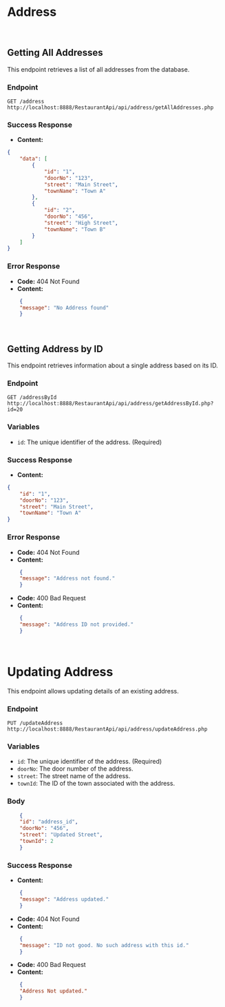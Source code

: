 # Address

<br>

## Getting All Addresses

This endpoint retrieves a list of all addresses from the database.

### Endpoint

`GET /address` `http://localhost:8888/RestaurantApi/api/address/getAllAddresses.php`

### Success Response

- **Content:** 
```json
{
    "data": [
        {
            "id": "1",
            "doorNo": "123",
            "street": "Main Street",
            "townName": "Town A"
        },
        {
            "id": "2",
            "doorNo": "456",
            "street": "High Street",
            "townName": "Town B"
        }
    ]
}
```
### Error Response

- **Code:** 404 Not Found
- **Content:** 
```json
    {
    "message": "No Address found"
    }
```

<br>

## Getting Address by ID

This endpoint retrieves information about a single address based on its ID.

### Endpoint

`GET /addressById` `http://localhost:8888/RestaurantApi/api/address/getAddressById.php?id=20`

### Variables

- `id`: The unique identifier of the address. (Required)

### Success Response

- **Content:** 

```json
{
    "id": "1",
    "doorNo": "123",
    "street": "Main Street",
    "townName": "Town A"
}
```

### Error Response

- **Code:** 404 Not Found
- **Content:**
```json
    {
    "message": "Address not found."
    }
```

- **Code:** 400 Bad Request
- **Content:**
```json
    {
    "message": "Address ID not provided."
    }
```

<br>

# Updating Address

This endpoint allows updating details of an existing address.

### Endpoint

`PUT /updateAddress` `http://localhost:8888/RestaurantApi/api/address/updateAddress.php`

### Variables

- `id`: The unique identifier of the address. (Required)
- `doorNo`: The door number of the address.
- `street`: The street name of the address.
- `townId`: The ID of the town associated with the address.

### Body

```json
    {
    "id": "address_id",
    "doorNo": "456",
    "street": "Updated Street",
    "townId": 2
    }
```

### Success Response

- **Content:**
```json
    {
    "message": "Address updated."
    }
```

- **Code:** 404 Not Found
- **Content:**
```json
    {
    "message": "ID not good. No such address with this id."
    }
```

- **Code:** 400 Bad Request
- **Content:**
```json
    {
    "Address Not updated."
    }
```
